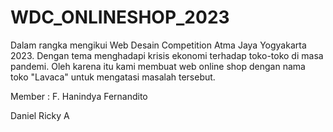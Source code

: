 # WDC_ONLINESHOP_2023
Dalam rangka mengikui Web Desain Competition Atma Jaya Yogyakarta 2023.
Dengan tema menghadapi krisis ekonomi terhadap toko-toko di masa pandemi. Oleh karena itu kami membuat web online shop
dengan nama toko "Lavaca" untuk mengatasi masalah tersebut.

Member :
F. Hanindya Fernandito

Daniel Ricky A
